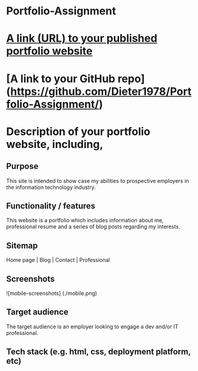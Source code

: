 # Portfolio-Assignment

# [A link (URL) to your published portfolio website](https://zippy-marzipan-4f450b.netlify.app/index.html)

# [A link to your GitHub repo] (https://github.com/Dieter1978/Portfolio-Assignment/)

# Description of your portfolio website, including,

## Purpose

This site is intended to show case my abilities to prospective employers in the information technology industry.

## Functionality / features

This website is a portfolio which includes information about me, professional resume and a series of blog posts regarding my interests.

## Sitemap

Home page | Blog | Contact | Professional

## Screenshots

![mobile-screenshots] (./mobile.png)

## Target audience

The target audience is an employer looking to engage a dev and/or IT professional.

## Tech stack (e.g. html, css, deployment platform, etc)

